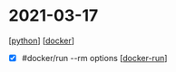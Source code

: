 # 2021-03-17

[[python]]
[[docker]]
- [x] #docker/run --rm options [[docker-run]]

[//begin]: # "Autogenerated link references for markdown compatibility"
[python]: ../../../../devops/2-code/learning/language/python/python.md "Python"
[docker]: ../../../../devops/7-operate/learning/docker/docker.md "Docker"
[docker-run]: ../../../../devops/7-operate/learning/docker/docker-run.md "docker-run"
[//end]: # "Autogenerated link references"
